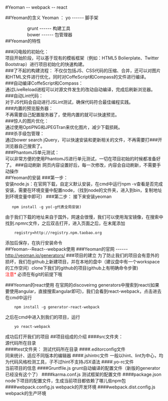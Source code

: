 #Yeoman -- webpack -- react

##Yeoman的含义
Yeoman ： yo ------ 脚手架
<div style="margin-left:70px">grunt ------ 构建工具 </div>

<div style="margin-left:70px">bower ------ 包管理器 </div>
##Yeoman的特性

###闪电般的初始化：  
项目开始阶段，可以基于现有的模板框架（例如：HTML5 Bolierplate、Twitter Bootstrap）进行项目初始化的快速构建。  
###了不起的构建流程： 
不仅仅包括JS、CSS代码的压缩、合并，还可以对图片和HTML文件进行优化，同时对CoffeScript和Compass的文件进行编译。  
###自动编译CoffeScript和Compass：  
通过LiveReload进程可以对源文件发生的改动自动编译，完成后刷新浏览器。  
###自动Lint代码：  
对于JS代码会自动进行JSLint测试，确保代码符合最佳编程实践。  
###内置的预览服务器：  
不再需要自己配置服务器了，使用内置的就可以快速预览。  
###惊人的图片优化：  
通过使用OptiPNG和JPEGTran来优化图片，减少下载损耗。  
###杀手级包管理：  
通过bower search jQuery，可以快速安装和更新相关的文件，不再需要打###开浏览器自己搜索了。  
###PhantomJS单元测试：  
可以非常方便的使用PhantomJS进行单元测试，一切在项目初始的时候都准备好了。 
###自动刷新
网页内容设置好后，每一次修改，内容会自动刷新，不需要手动操作  
##Yeoman的安装
###第一步：  
安装node.js：在官网下载，自定义默认安装，在cmd中运行npm -v查看是否完成安装，需要在环境变量中配置node，（找到node的文件夹，进入到bin，复制地址到环境变量中即可）
###第二步：
接下来安装yeoman  

       npm install -g yo(-g代表全局安装)
由于我们下载的地址来自于国外，网速会很慢，我们可以使用淘宝镜像，在搜索中找到.npmrc文件，之后双击打开，进入页面之后，在末尾添加

		registry=http://registry.npm.taobao.org

添加后保存，在执行安装命令  
##Yeoman--React--webpack使用
###Yeoman的官网  ------  http://yeoman.io/generators/
###项目的建立
为了防止我们的项目会有意外的损坏，我们在github上新建项目，并在本地的盘中（建议盘中有一个workspace的工作空间）clone下我们的github的项目(github上有明确命令步骤)  
<span style="color:red">注意*</span>	必须在有git的前提下哦

###Yeoman的react使用
在官网的discoveirng generators中搜索到react(如果要使用angular，直接搜索angular即可)，我们会看到react-webpack，点击进去  
在cmd中运行

		npm install -g generator-react-webpack
之后在cmd中进入到我们的项目，运行  
	
		yo react-webpack

成功后打开我们的项目
##项目组成的介绍
####src文件夹：  
	源代码所在目录  
####test文件夹：
	测试代码所在目录
####.editorconfig文件  
	同来统计、适应不同版本的编辑器
####.jshintrc文件
	一般以hint、lint为中心，均为代码风格检测工具，子不过hint不支持JSX语法
####.yo-rc文件  
	当前项目的信息
####Gruntfile.js
	grunt自动编译的配置文件（新版的generator已经没有这个了）
####karma.conf.js
	测试框架的配置文件
####package.json
	node下项目的配置文件，生成当前项目都依赖了哪儿些npm包
####webpack.config.js
	webpack的开发环境
####webpack.dist.config.js
	webpack的生产环境
	


